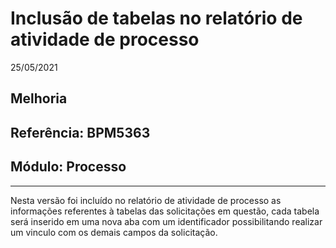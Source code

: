 # Inclusão de tabelas no relatório de atividade de processo
25/05/2021
## Melhoria
## Referência: BPM5363
## Módulo: Processo
***

Nesta versão foi incluído no relatório de atividade de processo as informações referentes à tabelas das solicitações em questão, cada tabela será inserido em uma nova aba com um identificador possibilitando realizar um vinculo com os demais campos da solicitação.